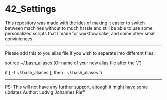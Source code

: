# 42_Settings

This repository was made with the idea of making it easier to switch between machines without to much hassle and still be able to use some personalized scripts that I made for workflow sake, and some other small conviniences.

--------------------------------------------------------------------------------------------------------------------------------------
Please add this to you alias file if you wish to separate into different files:

source ~/.bash_aliases (Or name of your new alias file after the '/')

if [ -f ~/.bash_aliases ]; then
    . ~/.bash_aliases
fi 

--------------------------------------------------------------------------------------------------------------------------------------

PS: This will not have any further support, altough it might have some updates
Author: Ludvig Johannes Rieff
